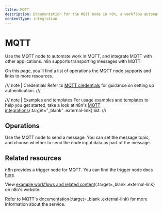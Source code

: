 ```yaml
---
title: MQTT
description: Documentation for the MQTT node in n8n, a workflow automation platform. Includes details of operations and configuration, and links to examples and credentials information.
contentType: integration
---
```


# MQTT

Use the MQTT node to automate work in MQTT, and integrate MQTT with other applications. n8n supports transporting messages with MQTT.

On this page, you'll find a list of operations the MQTT node supports and links to more resources.

/// note | Credentials
Refer to [MQTT credentials](/integrations/builtin/credentials/mqtt/) for guidance on setting up authentication. 
///

/// note | Examples and templates
For usage examples and templates to help you get started, take a look at n8n's [MQTT integrations](https://n8n.io/integrations/mqtt/){:target="_blank" .external-link} list.
///

## Operations

Use the MQTT node to send a message. You can set the message topic, and choose whether to send the node input data as part of the message.

## Related resources

n8n provides a trigger node for MQTT. You can find the trigger node docs [here](/integrations/builtin/trigger-nodes/n8n-nodes-base.mqtttrigger/).


View [example workflows and related content](https://n8n.io/integrations/mqtt/){:target=_blank .external-link} on n8n's website.


Refer to [MQTT's documentation](https://mqtt.org/getting-started/){:target=_blank .external-link} for more information about the service.
